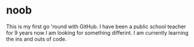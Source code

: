 noob
====

This is my first go 'round with GitHub. 
  I have been a public school teacher for 9 years now I am looking for something differint.  I am currently learning the ins and outs of code.
